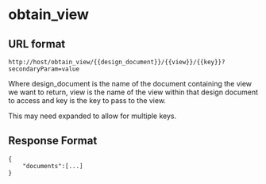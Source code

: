 # obtain_view

## URL format

    http://host/obtain_view/{{design_document}}/{{view}}/{{key}}?secondaryParam=value

Where design_document is the name of the document containing the view we want to return,
view is the name of the view within that design document to access and key is the key to pass to the view.

This may need expanded to allow for multiple keys.

## Response Format

    {
        "documents":[...]
    }